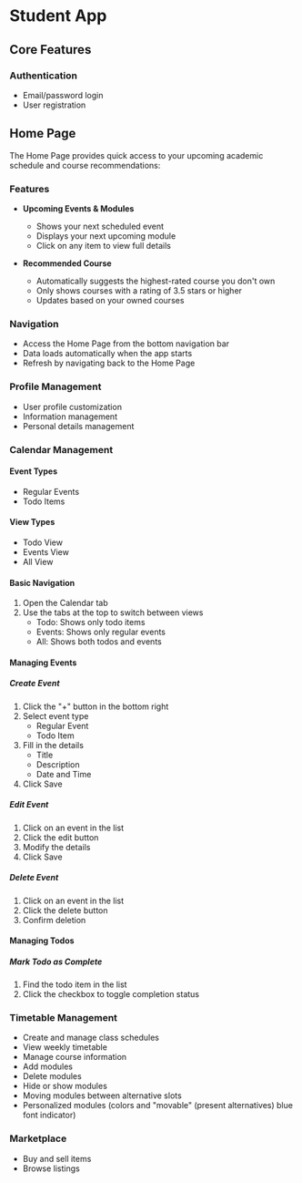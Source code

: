 # Student App

## Core Features

### Authentication
- Email/password login
- User registration

## Home Page

The Home Page provides quick access to your upcoming academic schedule and course recommendations:

### Features
- **Upcoming Events & Modules**
  - Shows your next scheduled event
  - Displays your next upcoming module
  - Click on any item to view full details

- **Recommended Course**
  - Automatically suggests the highest-rated course you don't own
  - Only shows courses with a rating of 3.5 stars or higher
  - Updates based on your owned courses

### Navigation
- Access the Home Page from the bottom navigation bar
- Data loads automatically when the app starts
- Refresh by navigating back to the Home Page

### Profile Management
- User profile customization
- Information management
- Personal details management

### Calendar Management
#### Event Types
- Regular Events
- Todo Items

#### View Types
- Todo View
- Events View
- All View

#### Basic Navigation
1. Open the Calendar tab
2. Use the tabs at the top to switch between views
   - Todo: Shows only todo items
   - Events: Shows only regular events
   - All: Shows both todos and events

#### Managing Events
##### Create Event
1. Click the "+" button in the bottom right
2. Select event type
   - Regular Event
   - Todo Item
3. Fill in the details
   - Title
   - Description
   - Date and Time
4. Click Save

##### Edit Event
1. Click on an event in the list
2. Click the edit button
3. Modify the details
4. Click Save

##### Delete Event
1. Click on an event in the list
2. Click the delete button
3. Confirm deletion

#### Managing Todos
##### Mark Todo as Complete
1. Find the todo item in the list
2. Click the checkbox to toggle completion status

### Timetable Management
- Create and manage class schedules
- View weekly timetable
- Manage course information
- Add modules
- Delete modules
- Hide or show modules
- Moving modules between alternative slots
- Personalized modules (colors and "movable" (present alternatives) blue font indicator)
### Marketplace
- Buy and sell items
- Browse listings
